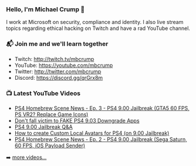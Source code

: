 ### Hello, I'm Michael Crump 👋

I work at Microsoft on security, compliance and identity. I also live stream topics regarding ethical hacking on Twitch and have a rad YouTube channel. 

### 📬 Join me and we'll learn together

- Twitch: http://twitch.tv/mbcrump
- YouTube: https://youtube.com/mbcrump
- Twitter: http://twitter.com/mbcrump
- Discord: https://discord.gg/qrGrx8m

### 📺 Latest YouTube Videos

<!-- YOUTUBE:START -->
- [PS4 Homebrew Scene News - Ep. 3 - PS4 9.00 Jailbreak &lpar;GTA5 60 FPS, PS VR2? Replace Game Icons&rpar;](https://www.youtube.com/watch?v=2KBpOsa0s_4)
- [Don&#39;t fall victim to FAKE PS4 9.03 Downgrade Apps](https://www.youtube.com/watch?v=HUjocYjZSV0)
- [PS4 9.00 Jailbreak Q&amp;A](https://www.youtube.com/watch?v=6kRbi2OOQEw)
- [How to create Custom Local Avatars for PS4 &lpar;on 9.00 Jailbreak&rpar;](https://www.youtube.com/watch?v=DN6Nz2eLjaE)
- [PS4 Homebrew Scene News - Ep. 2 - PS4 9.00 Jailbreak &lpar;Sega Saturn, 60 FPS, iOS Payload Sender&rpar;](https://www.youtube.com/watch?v=vFIWTeHVYxM)
<!-- YOUTUBE:END -->

➡️ [more videos...](https://youtube.com/mbcrump)


